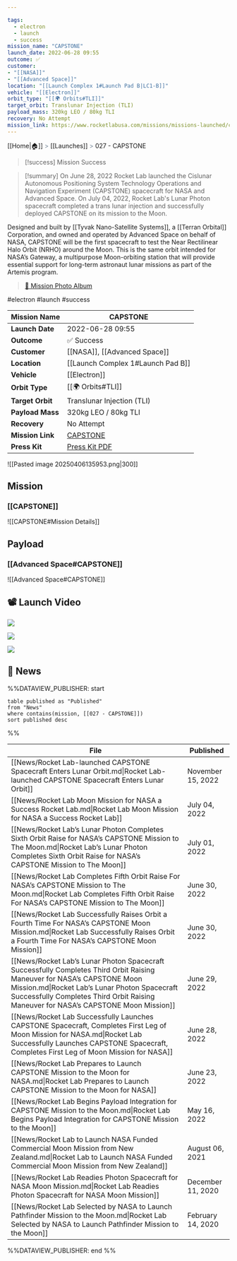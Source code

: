```yaml
---

tags:
  - electron
  - launch
  - success
mission_name: "CAPSTONE"
launch_date: 2022-06-28 09:55
outcome: ✅
customer: 
- "[[NASA]]"
- "[[Advanced Space]]"
location: "[[Launch Complex 1#Launch Pad B|LC1-B]]"
vehicle: "[[Electron]]"
orbit_type: "[[🌍 Orbits#TLI]]"
target_orbit: Translunar Injection (TLI)
payload_mass: 320kg LEO / 80kg TLI
recovery: No Attempt
mission_link: https://www.rocketlabusa.com/missions/missions-launched/capstone/
---
```

[[Home|🏠]]  <span style="color: LightSlateGray">></span>  <span class="no-hover">[[Launches]]</span>  <span style="color: LightSlateGray">></span>  027 - CAPSTONE

>[!success] Mission Success

>[!summary]
On June 28, 2022 Rocket Lab launched the Cislunar Autonomous Positioning System Technology Operations and Navigation Experiment (CAPSTONE) spacecraft for NASA and Advanced Space. On July 04, 2022, Rocket Lab's Lunar Photon spacecraft completed a trans lunar injection and successfully deployed CAPSTONE on its mission to the Moon.
>
Designed and built by [[Tyvak Nano-Satellite Systems]], a [[Terran Orbital]] Corporation, and owned and operated by Advanced Space on behalf of NASA, CAPSTONE will be the first spacecraft to test the Near Rectilinear Halo Orbit (NRHO) around the Moon. This is the same orbit intended for NASA’s Gateway, a multipurpose Moon-orbiting station that will provide essential support for long-term astronaut lunar missions as part of the Artemis program.
>[📸 Mission Photo Album](https://www.flickr.com/photos/rocketlab/albums/72177720298851362/)

#electron #launch #success

| **Mission Name** | CAPSTONE                                                                          |
| ---------------- | --------------------------------------------------------------------------------- |
| **Launch Date**  | 2022-06-28 09:55                                                                  |
| **Outcome**      | ✅ Success                                                                         |
| **Customer**     | [[NASA]], [[Advanced Space]]                                                      |
| **Location**     | [[Launch Complex 1#Launch Pad B]]                                                 |
| **Vehicle**      | [[Electron]]                                                                      |
| **Orbit Type**   | [[🌍 Orbits#TLI]]                                                                 |
| **Target Orbit** | Translunar Injection (TLI)                                                        |
| **Payload Mass** | 320kg LEO / 80kg TLI                                                              |
| **Recovery**     | No Attempt                                                                        |
| **Mission Link** | [CAPSTONE](https://www.rocketlabusa.com/missions/missions-launched/capstone/)     |
| **Press Kit**    | [Press Kit PDF](https://rocketlabcorp.com/assets/Uploads/CAPSTONE-Press-Kit3.pdf) |


![[Pasted image 20250406135953.png|300]]



## Mission

### [[CAPSTONE]]

![[CAPSTONE#Mission Details]]

## Payload

### [[Advanced Space#CAPSTONE]]

![[Advanced Space#CAPSTONE]]

## 📽️ Launch Video

![](https://www.youtube.com/watch?v=HptHSdDYHrU)


![](https://x.com/RocketLab/status/1592275305284407298)

![](https://x.com/NASA/status/1541723931870208002)

## 📰 News
%%DATAVIEW_PUBLISHER: start
```
table published as "Published"
from "News"
where contains(mission, [[027 - CAPSTONE]])
sort published desc
```
%%

| File                                                                                                                                                                                                                                                             | Published         |
| ---------------------------------------------------------------------------------------------------------------------------------------------------------------------------------------------------------------------------------------------------------------- | ----------------- |
| [[News/Rocket Lab-launched CAPSTONE Spacecraft Enters Lunar Orbit.md\|Rocket Lab-launched CAPSTONE Spacecraft Enters Lunar Orbit]]                                                                                                                               | November 15, 2022 |
| [[News/Rocket Lab Moon Mission for NASA a Success  Rocket Lab.md\|Rocket Lab Moon Mission for NASA a Success  Rocket Lab]]                                                                                                                                       | July 04, 2022     |
| [[News/Rocket Lab’s Lunar Photon Completes Sixth Orbit Raise for NASA’s CAPSTONE Mission to The Moon.md\|Rocket Lab’s Lunar Photon Completes Sixth Orbit Raise for NASA’s CAPSTONE Mission to The Moon]]                                                         | July 01, 2022     |
| [[News/Rocket Lab Completes Fifth Orbit Raise For NASA’s CAPSTONE Mission to The Moon.md\|Rocket Lab Completes Fifth Orbit Raise For NASA’s CAPSTONE Mission to The Moon]]                                                                                       | June 30, 2022     |
| [[News/Rocket Lab Successfully Raises Orbit a Fourth Time For NASA’s CAPSTONE Moon Mission.md\|Rocket Lab Successfully Raises Orbit a Fourth Time For NASA’s CAPSTONE Moon Mission]]                                                                             | June 30, 2022     |
| [[News/Rocket Lab’s Lunar Photon Spacecraft Successfully Completes Third Orbit Raising Maneuver for NASA’s CAPSTONE Moon Mission.md\|Rocket Lab’s Lunar Photon Spacecraft Successfully Completes Third Orbit Raising Maneuver for NASA’s CAPSTONE Moon Mission]] | June 29, 2022     |
| [[News/Rocket Lab Successfully Launches CAPSTONE Spacecraft, Completes First Leg of Moon Mission for NASA.md\|Rocket Lab Successfully Launches CAPSTONE Spacecraft, Completes First Leg of Moon Mission for NASA]]                                               | June 28, 2022     |
| [[News/Rocket Lab Prepares to Launch CAPSTONE Mission to the Moon for NASA.md\|Rocket Lab Prepares to Launch CAPSTONE Mission to the Moon for NASA]]                                                                                                             | June 23, 2022     |
| [[News/Rocket Lab Begins Payload Integration for CAPSTONE Mission to the Moon.md\|Rocket Lab Begins Payload Integration for CAPSTONE Mission to the Moon]]                                                                                                       | May 16, 2022      |
| [[News/Rocket Lab to Launch NASA Funded Commercial Moon Mission from New Zealand.md\|Rocket Lab to Launch NASA Funded Commercial Moon Mission from New Zealand]]                                                                                                 | August 06, 2021   |
| [[News/Rocket Lab Readies Photon Spacecraft for NASA Moon Mission.md\|Rocket Lab Readies Photon Spacecraft for NASA Moon Mission]]                                                                                                                               | December 11, 2020 |
| [[News/Rocket Lab Selected by NASA to Launch Pathfinder Mission to the Moon.md\|Rocket Lab Selected by NASA to Launch Pathfinder Mission to the Moon]]                                                                                                           | February 14, 2020 |

%%DATAVIEW_PUBLISHER: end %%
